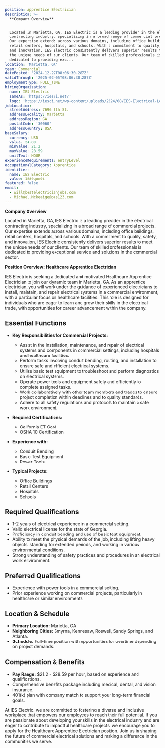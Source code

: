 ```yaml
---
position: Apprentice Electrician
description: >-
  **Company Overview**


  Located in Marietta, GA, IES Electric is a leading provider in the electrical
  contracting industry, specializing in a broad range of commercial projects.
  Our expertise extends across various domains, including office buildings,
  retail centers, hospitals, and schools. With a commitment to quality, safety,
  and innovation, IES Electric consistently delivers superior results to meet
  the unique needs of our clients. Our team of skilled professionals is
  dedicated to providing exc...
location: 'Marietta, GA'
team: Commercial
datePosted: '2024-12-22T08:06:30.287Z'
validThrough: '2025-02-05T08:06:30.287Z'
employmentType: FULL_TIME
hiringOrganization:
  name: IES Electric
  sameAs: 'https://iesci.net/'
  logo: 'https://iesci.net/wp-content/uploads/2024/08/IES-Electrical-Logo-color.png'
jobLocation:
  streetAddress: 7696 6th St.
  addressLocality: Marietta
  addressRegion: GA
  postalCode: '30060'
  addressCountry: USA
baseSalary:
  currency: USD
  value: 24.89
  minValue: 21.2
  maxValue: 28.59
  unitText: HOUR
experienceRequirements: entryLevel
occupationalCategory: Apprentice
identifier:
  name: IES Electric
  value: IES9qom9t
featured: false
email:
  - will@bestelectricianjobs.com
  - Michael.Mckeaige@pes123.com
---
```




**Company Overview**

Located in Marietta, GA, IES Electric is a leading provider in the electrical contracting industry, specializing in a broad range of commercial projects. Our expertise extends across various domains, including office buildings, retail centers, hospitals, and schools. With a commitment to quality, safety, and innovation, IES Electric consistently delivers superior results to meet the unique needs of our clients. Our team of skilled professionals is dedicated to providing exceptional service and solutions in the commercial sector.

**Position Overview: Healthcare Apprentice Electrician**

IES Electric is seeking a dedicated and motivated Healthcare Apprentice Electrician to join our dynamic team in Marietta, GA. As an apprentice electrician, you will work under the guidance of experienced electricians to install, maintain, and repair electrical systems in a commercial environment, with a particular focus on healthcare facilities. This role is designed for individuals who are eager to learn and grow their skills in the electrical trade, with opportunities for career advancement within the company.

## Essential Functions

- **Key Responsibilities for Commercial Projects:**
  - Assist in the installation, maintenance, and repair of electrical systems and components in commercial settings, including hospitals and healthcare facilities.
  - Perform tasks involving conduit bending, routing, and installation to ensure safe and efficient electrical systems.
  - Utilize basic test equipment to troubleshoot and perform diagnostics on electrical systems.
  - Operate power tools and equipment safely and efficiently to complete assigned tasks.
  - Work collaboratively with other team members and trades to ensure project completion within deadlines and to quality standards.
  - Adhere to all safety regulations and protocols to maintain a safe work environment.

- **Required Certifications:**
  - California ET Card
  - OSHA 10 Certification

- **Experience with:**
  - Conduit Bending
  - Basic Test Equipment
  - Power Tools

- **Typical Projects:**
  - Office Buildings
  - Retail Centers
  - Hospitals
  - Schools

## Required Qualifications

- 1-2 years of electrical experience in a commercial setting.
- Valid electrical license for the state of Georgia.
- Proficiency in conduit bending and use of basic test equipment.
- Ability to meet the physical demands of the job, including lifting heavy objects, standing for extended periods, and working in various environmental conditions.
- Strong understanding of safety practices and procedures in an electrical work environment.

## Preferred Qualifications

- Experience with power tools in a commercial setting.
- Prior experience working on commercial projects, particularly in healthcare or similar environments.

## Location & Schedule

- **Primary Location:** Marietta, GA
- **Neighboring Cities:** Smyrna, Kennesaw, Roswell, Sandy Springs, and Atlanta.
- **Schedule:** Full-time position with opportunities for overtime depending on project demands.

## Compensation & Benefits

- **Pay Range:** $21.2 - $28.59 per hour, based on experience and qualifications.
- Comprehensive benefits package including medical, dental, and vision insurance.
- 401(k) plan with company match to support your long-term financial goals.

At IES Electric, we are committed to fostering a diverse and inclusive workplace that empowers our employees to reach their full potential. If you are passionate about developing your skills in the electrical industry and are eager to contribute to impactful healthcare projects, we encourage you to apply for the Healthcare Apprentice Electrician position. Join us in shaping the future of commercial electrical solutions and making a difference in the communities we serve.
